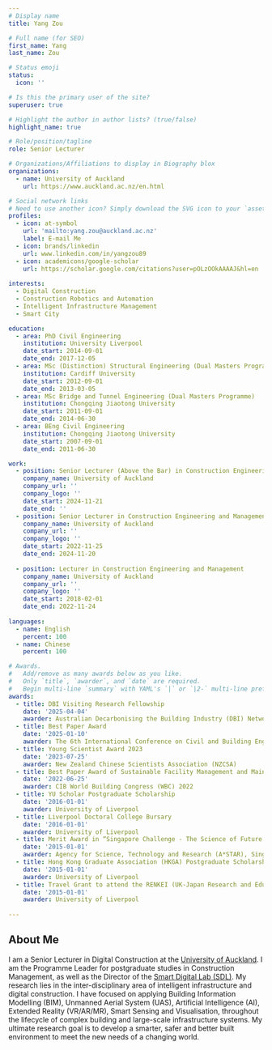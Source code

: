 ```yaml
---
# Display name
title: Yang Zou

# Full name (for SEO)
first_name: Yang
last_name: Zou

# Status emoji
status:
  icon: ''

# Is this the primary user of the site?
superuser: true

# Highlight the author in author lists? (true/false)
highlight_name: true

# Role/position/tagline
role: Senior Lecturer

# Organizations/Affiliations to display in Biography blox
organizations:
  - name: University of Auckland
    url: https://www.auckland.ac.nz/en.html

# Social network links
# Need to use another icon? Simply download the SVG icon to your `assets/media/icons/` folder.
profiles:
  - icon: at-symbol
    url: 'mailto:yang.zou@auckland.ac.nz'
    label: E-mail Me
  - icon: brands/linkedin
    url: www.linkedin.com/in/yangzou89
  - icon: academicons/google-scholar
    url: https://scholar.google.com/citations?user=pOLzOOkAAAAJ&hl=en
  
interests:
  - Digital Construction
  - Construction Robotics and Automation
  - Intelligent Infrastructure Management
  - Smart City

education:
  - area: PhD Civil Engineering
    institution: University Liverpool
    date_start: 2014-09-01
    date_end: 2017-12-05  
  - area: MSc (Distinction) Structural Engineering (Dual Masters Programme)
    institution: Cardiff University
    date_start: 2012-09-01
    date_end: 2013-03-05
  - area: MSc Bridge and Tunnel Engineering (Dual Masters Programme)
    institution: Chongqing Jiaotong University
    date_start: 2011-09-01
    date_end: 2014-06-30  
  - area: BEng Civil Engineering
    institution: Chongqing Jiaotong University
    date_start: 2007-09-01
    date_end: 2011-06-30

work:
  - position: Senior Lecturer (Above the Bar) in Construction Engineering and Management
    company_name: University of Auckland
    company_url: ''
    company_logo: ''
    date_start: 2024-11-21
    date_end: ''
  - position: Senior Lecturer in Construction Engineering and Management
    company_name: University of Auckland
    company_url: ''
    company_logo: ''
    date_start: 2022-11-25
    date_end: 2024-11-20
    
  - position: Lecturer in Construction Engineering and Management
    company_name: University of Auckland
    company_url: ''
    company_logo: ''
    date_start: 2018-02-01
    date_end: 2022-11-24
    
languages:
  - name: English
    percent: 100
  - name: Chinese
    percent: 100

# Awards.
#   Add/remove as many awards below as you like.
#   Only `title`, `awarder`, and `date` are required.
#   Begin multi-line `summary` with YAML's `|` or `|2-` multi-line prefix and indent 2 spaces below.
awards:
  - title: DBI Visiting Research Fellowship
    date: '2025-04-04'
    awarder: Australian Decarbonising the Building Industry (DBI) Network - The University of Melbourne
  - title: Best Paper Award
    date: '2025-01-10'
    awarder: The 6th International Conference on Civil and Building Engineering Informatics (ICCBEI 2025)
  - title: Young Scientist Award 2023
    date: '2023-07-25'
    awarder: New Zealand Chinese Scientists Association (NZCSA)
  - title: Best Paper Award of Sustainable Facility Management and Maintenance
    date: '2022-06-25'
    awarder: CIB World Building Congress (WBC) 2022
  - title: YU Scholar Postgraduate Scholarship
    date: '2016-01-01'
    awarder: University of Liverpool
  - title: Liverpool Doctoral College Bursary
    date: '2016-01-01'
    awarder: University of Liverpool
  - title: Merit Award in “Singapore Challenge - The Science of Future Cities”
    date: '2015-01-01'
    awarder: Agency for Science, Technology and Research (A*STAR), Singapore
  - title: Hong Kong Graduate Association (HKGA) Postgraduate Scholarship
    date: '2015-01-01'
    awarder: University of Liverpool
  - title: Travel Grant to attend the RENKEI (UK-Japan Research and Education for Knowledge Economy Initiatives) Spring School 2015
    date: '2015-01-01'
    awarder: University of Liverpool
  
---
```


## About Me

I am a Senior Lecturer in Digital Construction at the [University of Auckland](www.auckland.ac.nz). I am the Programme Leader for postgraduate studies in Construction Management, as well as the Director of the [Smart Digital Lab (SDL)](https://my.matterport.com/show/?m=BJL6tB5cZrv). My research lies in the inter-disciplinary area of intelligent infrastructure and digital construction. I have focused on applying Building Information Modelling (BIM), Unmanned Aerial System (UAS), Artificial Intelligence (AI), Extended Reality (VR/AR/MR), Smart Sensing and Visualisation, throughout the lifecycle of complex building and large-scale infrastructure systems. My ultimate research goal is to develop a smarter, safer and better built environment to meet the new needs of a changing world.

